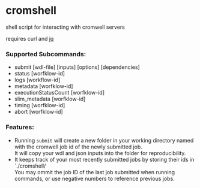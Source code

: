 # cromshell
shell script for interacting with cromwell servers

requires curl and [jq](https://stedolan.github.io/jq/)

### Supported Subcommands:
  * submit [wdl-file] [inputs] [options] [dependencies]
  * status [worfklow-id]
  * logs [workflow-id]
  * metadata [worfklow-id]
  * executionStatusCount [worfklow-id]
  * slim_metadata [worfklow-id]
  * timing [worfklow-id]
  * abort [worfklow-id]
   
 ### Features:
 * Running `submit` will create a new folder in your working directory named with the cromwell job id of the newly submitted job.  
 It will copy your wdl and json inputs into the folder for reproducibility.  
 * It keeps track of your most recently submitted jobs by storing their ids in `./cromshell/  
 You may ommit the job ID of the last job submitted when running commands, or use negative numbers to reference previous jobs.
